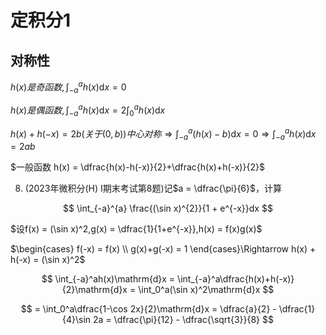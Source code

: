 # 定积分1  




## 对称性



$h(x)是奇函数,\int_{-a}^ah(x)\mathrm{d}x=0$

$h(x)是偶函数,\int_{-a}^ah(x)\mathrm{d}x=2\int_{0}^ah(x)\mathrm{d}x$

$h(x)+h(-x) = 2b(关于(0,b))中心对称\Rightarrow\int_{-a}^a(h(x)-b)\mathrm{d}x = 0\Rightarrow \int_{-a}^ah(x)\mathrm{d}x = 2ab$


$一般函数 h(x) = \dfrac{h(x)-h(-x)}{2}+\dfrac{h(x)+h(-x)}{2}$


8. (2023年微积分(H) I期末考试第8题)记$a = \dfrac{\pi}{6}$，计算

$$
\int_{-a}^{a} \frac{(\sin x)^{2}}{1 + e^{-x}}dx
$$

$设f(x) = (\sin x)^2,g(x) = \dfrac{1}{1+e^{-x}},h(x) = f(x)g(x)$

$\begin{cases} f(-x) = f(x) \\ g(x)+g(-x) = 1 \end{cases}\Rightarrow h(x) + h(-x) = (\sin x)^2$

$$
\int_{-a}^ah(x)\mathrm{d}x = \int_{-a}^a\dfrac{h(x)+h(-x)}{2}\mathrm{d}x = \int_0^a(\sin x)^2\mathrm{d}x  
$$

$$
= \int_0^a\dfrac{1-\cos 2x}{2}\mathrm{d}x = \dfrac{a}{2} - \dfrac{1}{4}\sin 2a  = \dfrac{\pi}{12} - \dfrac{\sqrt{3}}{8}
$$